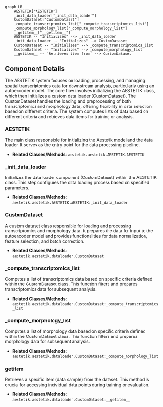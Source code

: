 ```mermaid
graph LR
    AESTETIK["AESTETIK"]
    _init_data_loader["_init_data_loader"]
    CustomDataset["CustomDataset"]
    _compute_transcriptomics_list["_compute_transcriptomics_list"]
    _compute_morphology_list["_compute_morphology_list"]
    __getitem__["__getitem__"]
    AESTETIK -- "Initializes" --> _init_data_loader
    _init_data_loader -- "Initializes" --> CustomDataset
    CustomDataset -- "Initializes" --> _compute_transcriptomics_list
    CustomDataset -- "Initializes" --> _compute_morphology_list
    __getitem__ -- "Retrieves item from" --> CustomDataset
```

## Component Details

The AESTETIK system focuses on loading, processing, and managing spatial transcriptomics data for downstream analysis, particularly using an autoencoder model. The core flow involves initializing the AESTETIK class, which then initializes a custom data loader (CustomDataset). The CustomDataset handles the loading and preprocessing of both transcriptomics and morphology data, offering flexibility in data selection based on different criteria. The system computes lists of data based on different criteria and retrieves data items for training or analysis.

### AESTETIK
The main class responsible for initializing the Aestetik model and the data loader. It serves as the entry point for the data processing pipeline.
- **Related Classes/Methods**: `aestetik.aestetik.AESTETIK.AESTETIK`

### _init_data_loader
Initializes the data loader component (CustomDataset) within the AESTETIK class. This step configures the data loading process based on specified parameters.
- **Related Classes/Methods**: `aestetik.aestetik.AESTETIK.AESTETIK:_init_data_loader`

### CustomDataset
A custom dataset class responsible for loading and processing transcriptomics and morphology data. It prepares the data for input to the autoencoder model and provides functionalities for data normalization, feature selection, and batch correction.
- **Related Classes/Methods**: `aestetik.aestetik.dataloader.CustomDataset`

### _compute_transcriptomics_list
Computes a list of transcriptomics data based on specific criteria defined within the CustomDataset class. This function filters and prepares transcriptomics data for subsequent analysis.
- **Related Classes/Methods**: `aestetik.aestetik.dataloader.CustomDataset:_compute_transcriptomics_list`

### _compute_morphology_list
Computes a list of morphology data based on specific criteria defined within the CustomDataset class. This function filters and prepares morphology data for subsequent analysis.
- **Related Classes/Methods**: `aestetik.aestetik.dataloader.CustomDataset:_compute_morphology_list`

### __getitem__
Retrieves a specific item (data sample) from the dataset. This method is crucial for accessing individual data points during training or evaluation.
- **Related Classes/Methods**: `aestetik.aestetik.dataloader.CustomDataset:__getitem__`
